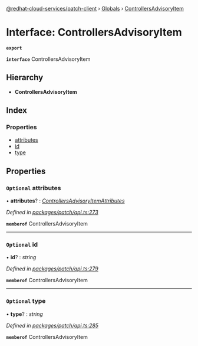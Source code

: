 [@redhat-cloud-services/patch-client](../README.md) › [Globals](../globals.md) › [ControllersAdvisoryItem](controllersadvisoryitem.md)

# Interface: ControllersAdvisoryItem

**`export`** 

**`interface`** ControllersAdvisoryItem

## Hierarchy

* **ControllersAdvisoryItem**

## Index

### Properties

* [attributes](controllersadvisoryitem.md#optional-attributes)
* [id](controllersadvisoryitem.md#optional-id)
* [type](controllersadvisoryitem.md#optional-type)

## Properties

### `Optional` attributes

• **attributes**? : *[ControllersAdvisoryItemAttributes](controllersadvisoryitemattributes.md)*

*Defined in [packages/patch/api.ts:273](https://github.com/RedHatInsights/javascript-clients/blob/c0f4325/packages/patch/api.ts#L273)*

**`memberof`** ControllersAdvisoryItem

___

### `Optional` id

• **id**? : *string*

*Defined in [packages/patch/api.ts:279](https://github.com/RedHatInsights/javascript-clients/blob/c0f4325/packages/patch/api.ts#L279)*

**`memberof`** ControllersAdvisoryItem

___

### `Optional` type

• **type**? : *string*

*Defined in [packages/patch/api.ts:285](https://github.com/RedHatInsights/javascript-clients/blob/c0f4325/packages/patch/api.ts#L285)*

**`memberof`** ControllersAdvisoryItem
